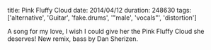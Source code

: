 title: Pink Fluffy Cloud
date: 2014/04/12
duration: 248630
tags: ['alternative', 'Guitar', 'fake.drums', '"male', 'vocals"', 'distortion']

A song for my love, I wish I could give her the Pink Fluffy Cloud she deserves! New remix, bass by Dan Sherizen.
